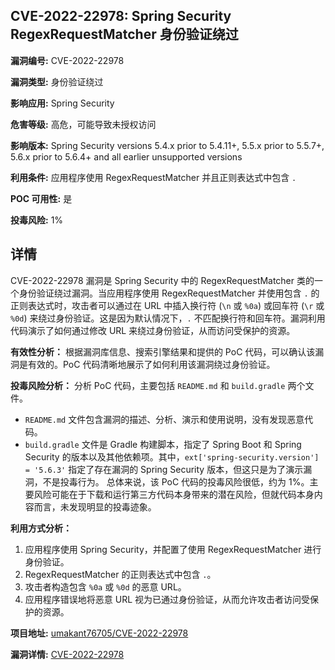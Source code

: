 ## CVE-2022-22978: Spring Security RegexRequestMatcher 身份验证绕过

**漏洞编号:** CVE-2022-22978

**漏洞类型:** 身份验证绕过

**影响应用:** Spring Security

**危害等级:** 高危，可能导致未授权访问

**影响版本:** Spring Security versions 5.4.x prior to 5.4.11+, 5.5.x prior to 5.5.7+, 5.6.x prior to 5.6.4+ and all earlier unsupported versions

**利用条件:** 应用程序使用 RegexRequestMatcher 并且正则表达式中包含 `.`

**POC 可用性:** 是

**投毒风险:** 1%

## 详情

CVE-2022-22978 漏洞是 Spring Security 中的 RegexRequestMatcher 类的一个身份验证绕过漏洞。当应用程序使用 RegexRequestMatcher 并使用包含 `.` 的正则表达式时，攻击者可以通过在 URL 中插入换行符 (`\n` 或 `%0a`) 或回车符 (`\r` 或 `%0d`) 来绕过身份验证。这是因为默认情况下，`.` 不匹配换行符和回车符。漏洞利用代码演示了如何通过修改 URL 来绕过身份验证，从而访问受保护的资源。

**有效性分析：**
根据漏洞库信息、搜索引擎结果和提供的 PoC 代码，可以确认该漏洞是有效的。PoC 代码清晰地展示了如何利用该漏洞绕过身份验证。

**投毒风险分析：**
分析 PoC 代码，主要包括 `README.md` 和 `build.gradle` 两个文件。
*   `README.md` 文件包含漏洞的描述、分析、演示和使用说明，没有发现恶意代码。
*   `build.gradle` 文件是 Gradle 构建脚本，指定了 Spring Boot 和 Spring Security 的版本以及其他依赖项。其中，`ext['spring-security.version'] = '5.6.3'` 指定了存在漏洞的 Spring Security 版本，但这只是为了演示漏洞，不是投毒行为。
总体来说，该 PoC 代码的投毒风险很低，约为 1%。主要风险可能在于下载和运行第三方代码本身带来的潜在风险，但就代码本身内容而言，未发现明显的投毒迹象。

**利用方式分析：**
1.  应用程序使用 Spring Security，并配置了使用 RegexRequestMatcher 进行身份验证。
2.  RegexRequestMatcher 的正则表达式中包含 `.`。
3.  攻击者构造包含 `%0a` 或 `%0d` 的恶意 URL。
4.  应用程序错误地将恶意 URL 视为已通过身份验证，从而允许攻击者访问受保护的资源。

**项目地址:** [umakant76705/CVE-2022-22978](https://github.com/umakant76705/CVE-2022-22978)

**漏洞详情:** [CVE-2022-22978](https://nvd.nist.gov/vuln/detail/CVE-2022-22978)